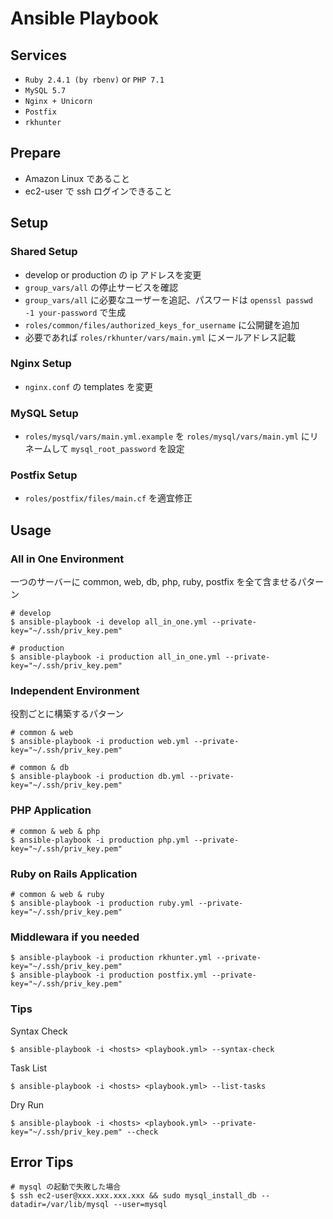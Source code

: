# Ansible Playbook

## Services
- `Ruby 2.4.1 (by rbenv)` or `PHP 7.1`
- `MySQL 5.7`
- `Nginx + Unicorn`
- `Postfix`
- `rkhunter`

## Prepare
- Amazon Linux であること
- ec2-user で ssh ログインできること

## Setup

### Shared Setup
- develop or production の ip アドレスを変更
- `group_vars/all` の停止サービスを確認
- `group_vars/all` に必要なユーザーを追記、パスワードは `openssl passwd -1 your-password` で生成
- `roles/common/files/authorized_keys_for_username` に公開鍵を追加
- 必要であれば `roles/rkhunter/vars/main.yml` にメールアドレス記載

### Nginx Setup
- `nginx.conf` の templates を変更

### MySQL Setup
- `roles/mysql/vars/main.yml.example` を `roles/mysql/vars/main.yml` にリネームして `mysql_root_password` を設定

### Postfix Setup
- `roles/postfix/files/main.cf` を適宜修正

## Usage

### All in One Environment

一つのサーバーに common, web, db, php, ruby, postfix を全て含ませるパターン

    # develop
    $ ansible-playbook -i develop all_in_one.yml --private-key="~/.ssh/priv_key.pem"

    # production
    $ ansible-playbook -i production all_in_one.yml --private-key="~/.ssh/priv_key.pem"

### Independent Environment

役割ごとに構築するパターン

    # common & web
    $ ansible-playbook -i production web.yml --private-key="~/.ssh/priv_key.pem"

    # common & db
    $ ansible-playbook -i production db.yml --private-key="~/.ssh/priv_key.pem"

### PHP Application

    # common & web & php
    $ ansible-playbook -i production php.yml --private-key="~/.ssh/priv_key.pem"

### Ruby on Rails Application

    # common & web & ruby
    $ ansible-playbook -i production ruby.yml --private-key="~/.ssh/priv_key.pem"

### Middlewara if you needed

    $ ansible-playbook -i production rkhunter.yml --private-key="~/.ssh/priv_key.pem"
    $ ansible-playbook -i production postfix.yml --private-key="~/.ssh/priv_key.pem"

### Tips

Syntax Check

    $ ansible-playbook -i <hosts> <playbook.yml> --syntax-check

Task List

    $ ansible-playbook -i <hosts> <playbook.yml> --list-tasks

Dry Run

    $ ansible-playbook -i <hosts> <playbook.yml> --private-key="~/.ssh/priv_key.pem" --check

## Error Tips

    # mysql の起動で失敗した場合
    $ ssh ec2-user@xxx.xxx.xxx.xxx && sudo mysql_install_db --datadir=/var/lib/mysql --user=mysql
